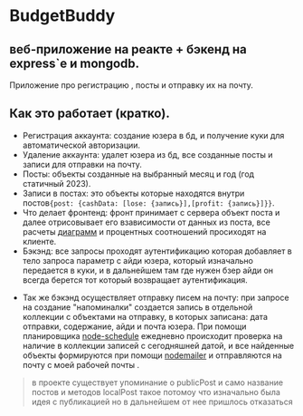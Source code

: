 # BudgetBuddy
веб-приложение на реакте + бэкенд на express`e и mongodb.
---
Приложение про регистрацию , посты и отправку их на почту.
## Как это работает (кратко).
- Регистрация аккаунта: создание юзера в бд, и получение куки для автоматической авторизации.
- Удаление аккаунта: удалет юзера из бд, все созданные посты и записи для отправки на почту.
- Посты:  объекты созданные на выбранный месяц и год (год статичный 2023).
- Записи в постах: это объекты которые находятся внутри постов`{post: {cashData: [lose: {запись}],[profit: {запись}]}}`.
- Что делает фронтенд: фронт принимает с сервера объект поста и далее отрисовывает его взависимости от данных из поста, все расчеты [диаграмм](https://www.npmjs.com/package/chart.js?activeTab=readme) и процентных соотношений просиходят на клиенте.
- Бэкэнд: все запросы проходят аутентификацию которая добавляет в тело запроса параметр с айди юзера, который изначально передается в куки, и в дальнейшем там где нужен бзер айди он всегда берется тот который возвращает аутентификация.
+ Так же бэкэнд осуществляет отправку писем на почту: при запросе на создание "напоминалки" создается запись в отдельной коллекции с объектами на отправку, в которых записана: дата отправки, содержание, айди и почта юзера. При помощи планировщика [node-schedule](https://www.npmjs.com/package/node-schedule) ежедневно происходит проверка на наличие в коллекции записей с сегодняшней датой, и все найденные объекты формируются при помощи [nodemailer](https://www.npmjs.com/package/nodemailer) и отправляются на почту с моей рабочей почты .


> в проекте существует упоминание о publicPost  и само название постов и методов localPost такое потомоу что изначально была идея с публикацией но в дальнейшем от нее пришлось отказаться
